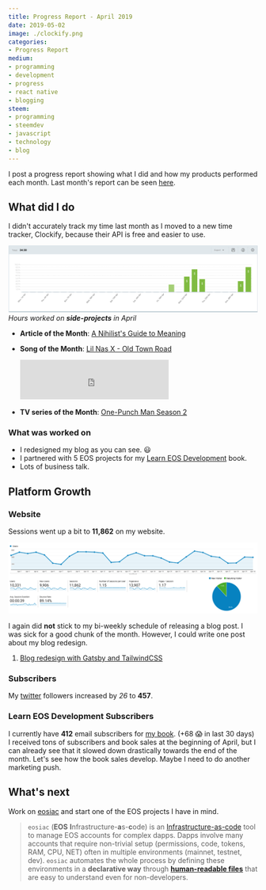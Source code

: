 ```yaml
---
title: Progress Report - April 2019
date: 2019-05-02
image: ./clockify.png
categories:
- Progress Report
medium:
- programming
- development
- progress
- react native
- blogging
steem:
- programming
- steemdev
- javascript
- technology
- blog
---
```



I post a progress report showing what I did and how my products performed each month.
Last month's report can be seen [here](/progress-report-march-2019).

## What did I do

I didn't accurately track my time last month as I moved to a new time tracker, Clockify, because their API is free and easier to use.

![Productive Hours in April](./clockify.png)
_Hours worked on **side-projects** in April_

* **Article of the Month**: [A Nihilist's Guide to Meaning](https://meltingasphalt.com/a-nihilists-guide-to-meaning/)
* **Song of the Month**: [Lil Nas X - Old Town Road](https://open.spotify.com/track/6u7jPi22kF8CTQ3rb9DHE7)
    <iframe src="https://open.spotify.com/embed/track/6u7jPi22kF8CTQ3rb9DHE7" width="300" height="80" frameborder="0" allowtransparency="true" allow="encrypted-media"></iframe>

* **TV series of the Month**: [One-Punch Man Season 2](https://trakt.tv/shows/one-punch-man/seasons/2)

### What was worked on

* I redesigned my blog as you can see. 😃
* I partnered with 5 EOS projects for my [Learn EOS Development](https://learneos.dev) book.
* Lots of business talk.

## Platform Growth

### Website

Sessions went up a bit to **11,862** on my website.

![Website Traffic](./website-traffic.png)

I again did **not** stick to my bi-weekly schedule of releasing a blog post.
I was sick for a good chunk of the month.
However, I could write one post about my blog redesign.

1. [Blog redesign with Gatsby and TailwindCSS](/blog-redesign-with-gatsby-and-tailwindcss/)

### Subscribers

My [twitter](https://twitter.com/cmichelio) followers increased by _26_ to **457**.

### Learn EOS Development Subscribers

I currently have **412** email subscribers for [my book](https://learneos.one). (+68 😱 in last 30 days)
I received tons of subscribers and book sales at the beginning of April, but I can already see that it slowed down drastically towards the end of the month.
Let's see how the book sales develop.
Maybe I need to do another marketing push.

## What's next

Work on [eosiac](https://github.com/MrToph/eosiac) and start one of the EOS projects I have in mind.

> `eosiac` (**EOS** **I**nfrastructure-**a**s-**c**ode) is an [Infrastructure-as-code](https://en.wikipedia.org/wiki/Infrastructure_as_code) tool to manage EOS accounts for complex dapps.
> Dapps involve many accounts that require non-trivial setup (permissions, code, tokens, RAM, CPU, NET) often in multiple environments (mainnet, testnet, dev).
> `eosiac` automates the whole process by defining these environments in a **declarative way** through [**human-readable files**](#configuration-example) that are easy to understand even for non-developers.

